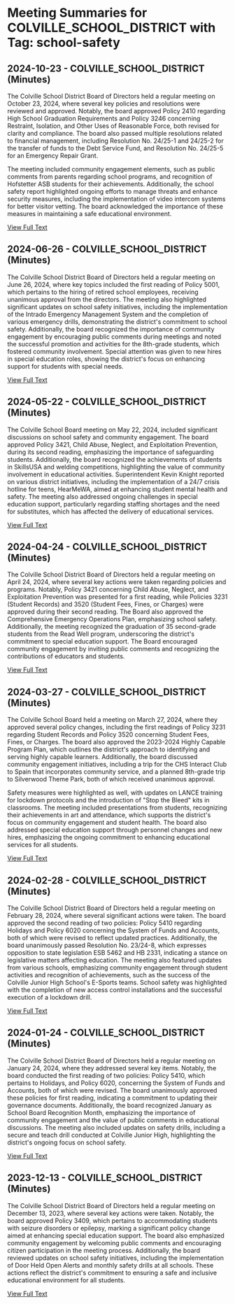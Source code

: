 # Meeting Summaries for COLVILLE_SCHOOL_DISTRICT with Tag: school-safety

## 2024-10-23 - COLVILLE_SCHOOL_DISTRICT (Minutes)

The Colville School District Board of Directors held a regular meeting on October 23, 2024, where several key policies and resolutions were reviewed and approved. Notably, the board approved Policy 2410 regarding High School Graduation Requirements and Policy 3246 concerning Restraint, Isolation, and Other Uses of Reasonable Force, both revised for clarity and compliance. The board also passed multiple resolutions related to financial management, including Resolution No. 24/25-1 and 24/25-2 for the transfer of funds to the Debt Service Fund, and Resolution No. 24/25-5 for an Emergency Repair Grant. 

The meeting included community engagement elements, such as public comments from parents regarding school programs, and recognition of Hofstetter ASB students for their achievements. Additionally, the school safety report highlighted ongoing efforts to manage threats and enhance security measures, including the implementation of video intercom systems for better visitor vetting. The board acknowledged the importance of these measures in maintaining a safe educational environment.

[View Full Text](https://raw.githubusercontent.com/VoronoiPerspectives/WashingtonStateSchoolBoardExplorer/refs/heads/main/data/countries/usa/states/wa/counties/stevens/school_boards/colville_school_district/2024/processed/2024-10-23-octoberregularboardmeeting-minutes.txt)

## 2024-06-26 - COLVILLE_SCHOOL_DISTRICT (Minutes)

The Colville School District Board of Directors held a regular meeting on June 26, 2024, where key topics included the first reading of Policy 5001, which pertains to the hiring of retired school employees, receiving unanimous approval from the directors. The meeting also highlighted significant updates on school safety initiatives, including the implementation of the Intrado Emergency Management System and the completion of various emergency drills, demonstrating the district's commitment to school safety. Additionally, the board recognized the importance of community engagement by encouraging public comments during meetings and noted the successful promotion and activities for the 8th-grade students, which fostered community involvement. Special attention was given to new hires in special education roles, showing the district's focus on enhancing support for students with special needs.

[View Full Text](https://raw.githubusercontent.com/VoronoiPerspectives/WashingtonStateSchoolBoardExplorer/refs/heads/main/data/countries/usa/states/wa/counties/stevens/school_boards/colville_school_district/2024/processed/2024-06-26-juneregularboardmeeting-minutes.txt)

## 2024-05-22 - COLVILLE_SCHOOL_DISTRICT (Minutes)

The Colville School Board meeting on May 22, 2024, included significant discussions on school safety and community engagement. The board approved Policy 3421, Child Abuse, Neglect, and Exploitation Prevention, during its second reading, emphasizing the importance of safeguarding students. Additionally, the board recognized the achievements of students in SkillsUSA and welding competitions, highlighting the value of community involvement in educational activities. Superintendent Kevin Knight reported on various district initiatives, including the implementation of a 24/7 crisis hotline for teens, HearMeWA, aimed at enhancing student mental health and safety. The meeting also addressed ongoing challenges in special education support, particularly regarding staffing shortages and the need for substitutes, which has affected the delivery of educational services.

[View Full Text](https://raw.githubusercontent.com/VoronoiPerspectives/WashingtonStateSchoolBoardExplorer/refs/heads/main/data/countries/usa/states/wa/counties/stevens/school_boards/colville_school_district/2024/processed/2024-05-22-mayregularboardmeeting-minutes.txt)

## 2024-04-24 - COLVILLE_SCHOOL_DISTRICT (Minutes)

The Colville School District Board of Directors held a regular meeting on April 24, 2024, where several key actions were taken regarding policies and programs. Notably, Policy 3421 concerning Child Abuse, Neglect, and Exploitation Prevention was presented for a first reading, while Policies 3231 (Student Records) and 3520 (Student Fees, Fines, or Charges) were approved during their second reading. The Board also approved the Comprehensive Emergency Operations Plan, emphasizing school safety. Additionally, the meeting recognized the graduation of 35 second-grade students from the Read Well program, underscoring the district's commitment to special education support. The Board encouraged community engagement by inviting public comments and recognizing the contributions of educators and students.

[View Full Text](https://raw.githubusercontent.com/VoronoiPerspectives/WashingtonStateSchoolBoardExplorer/refs/heads/main/data/countries/usa/states/wa/counties/stevens/school_boards/colville_school_district/2024/processed/2024-04-24-aprilregularboardmeeting-minutes.txt)

## 2024-03-27 - COLVILLE_SCHOOL_DISTRICT (Minutes)

The Colville School Board held a meeting on March 27, 2024, where they approved several policy changes, including the first readings of Policy 3231 regarding Student Records and Policy 3520 concerning Student Fees, Fines, or Charges. The board also approved the 2023-2024 Highly Capable Program Plan, which outlines the district's approach to identifying and serving highly capable learners. Additionally, the board discussed community engagement initiatives, including a trip for the CHS Interact Club to Spain that incorporates community service, and a planned 8th-grade trip to Silverwood Theme Park, both of which received unanimous approval. 

Safety measures were highlighted as well, with updates on LANCE training for lockdown protocols and the introduction of "Stop the Bleed" kits in classrooms. The meeting included presentations from students, recognizing their achievements in art and attendance, which supports the district's focus on community engagement and student health. The board also addressed special education support through personnel changes and new hires, emphasizing the ongoing commitment to enhancing educational services for all students.

[View Full Text](https://raw.githubusercontent.com/VoronoiPerspectives/WashingtonStateSchoolBoardExplorer/refs/heads/main/data/countries/usa/states/wa/counties/stevens/school_boards/colville_school_district/2024/processed/2024-03-27-marchregularboardmeeting-minutes.txt)

## 2024-02-28 - COLVILLE_SCHOOL_DISTRICT (Minutes)

The Colville School District Board of Directors held a regular meeting on February 28, 2024, where several significant actions were taken. The board approved the second reading of two policies: Policy 5410 regarding Holidays and Policy 6020 concerning the System of Funds and Accounts, both of which were revised to reflect updated practices. Additionally, the board unanimously passed Resolution No. 23/24-8, which expresses opposition to state legislation ESB 5462 and HB 2331, indicating a stance on legislative matters affecting education. The meeting also featured updates from various schools, emphasizing community engagement through student activities and recognition of achievements, such as the success of the Colville Junior High School's E-Sports teams. School safety was highlighted with the completion of new access control installations and the successful execution of a lockdown drill.

[View Full Text](https://raw.githubusercontent.com/VoronoiPerspectives/WashingtonStateSchoolBoardExplorer/refs/heads/main/data/countries/usa/states/wa/counties/stevens/school_boards/colville_school_district/2024/processed/2024-02-28-februaryregularboardmeeting-minutes.txt)

## 2024-01-24 - COLVILLE_SCHOOL_DISTRICT (Minutes)

The Colville School District Board of Directors held a regular meeting on January 24, 2024, where they addressed several key items. Notably, the board conducted the first reading of two policies: Policy 5410, which pertains to Holidays, and Policy 6020, concerning the System of Funds and Accounts, both of which were revised. The board unanimously approved these policies for first reading, indicating a commitment to updating their governance documents. Additionally, the board recognized January as School Board Recognition Month, emphasizing the importance of community engagement and the value of public comments in educational discussions. The meeting also included updates on safety drills, including a secure and teach drill conducted at Colville Junior High, highlighting the district's ongoing focus on school safety.

[View Full Text](https://raw.githubusercontent.com/VoronoiPerspectives/WashingtonStateSchoolBoardExplorer/refs/heads/main/data/countries/usa/states/wa/counties/stevens/school_boards/colville_school_district/2024/processed/2024-01-24-januaryregularboardmeeting-minutes.txt)

## 2023-12-13 - COLVILLE_SCHOOL_DISTRICT (Minutes)

The Colville School District Board of Directors held a regular meeting on December 13, 2023, where several key actions were taken. Notably, the board approved Policy 3409, which pertains to accommodating students with seizure disorders or epilepsy, marking a significant policy change aimed at enhancing special education support. The board also emphasized community engagement by welcoming public comments and encouraging citizen participation in the meeting process. Additionally, the board reviewed updates on school safety initiatives, including the implementation of Door Held Open Alerts and monthly safety drills at all schools. These actions reflect the district's commitment to ensuring a safe and inclusive educational environment for all students.

[View Full Text](https://raw.githubusercontent.com/VoronoiPerspectives/WashingtonStateSchoolBoardExplorer/refs/heads/main/data/countries/usa/states/wa/counties/stevens/school_boards/colville_school_district/2023/processed/2023-12-13-decemberregularboardmeeting-minutes.txt)

